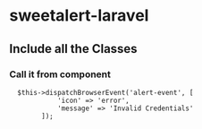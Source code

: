 # sweetalert-laravel

## Include all the Classes

### Call it from component
```
  $this->dispatchBrowserEvent('alert-event', [
            'icon' => 'error',
            'message' => 'Invalid Credentials'
        ]);
```
